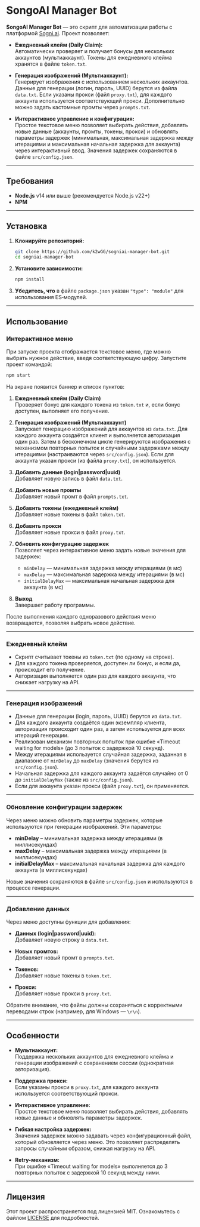 # SongoAI Manager Bot

**SongoAI Manager Bot** — это скрипт для автоматизации работы с платформой [Sogni.ai](https://app.sogni.ai/). Проект позволяет:

- **Ежедневный клейм (Daily Claim):**  
  Автоматически проверяет и получает бонусы для нескольких аккаунтов (мультиаккаунт). Токены для ежедневного клейма хранятся в файле `token.txt`.

- **Генерация изображений (Мультиаккаунт):**  
  Генерирует изображения с использованием нескольких аккаунтов. Данные для генерации (логин, пароль, UUID) берутся из файла `data.txt`. Если указаны прокси (файл `proxy.txt`), для каждого аккаунта используется соответствующий прокси. Дополнительно можно задать кастомные промты через `prompts.txt`.

- **Интерактивное управление и конфигурация:**  
  Простое текстовое меню позволяет выбирать действия, добавлять новые данные (аккаунты, промты, токены, прокси) и обновлять параметры задержек (минимальная, максимальная задержка между итерациями и максимальная начальная задержка для аккаунта) через интерактивный ввод. Значения задержек сохраняются в файле `src/config.json`.

---

## Требования

- **Node.js** v14 или выше (рекомендуется Node.js v22+)
- **NPM**

---

## Установка

1. **Клонируйте репозиторий:**

   ```bash
   git clone https://github.com/k2wGG/sogniai-manager-bot.git
   cd sogniai-manager-bot
   ```

2. **Установите зависимости:**

   ```bash
   npm install
   ```

3. **Убедитесь, что** в файле `package.json` указан `"type": "module"` для использования ES‑модулей.

---

## Использование

### Интерактивное меню

При запуске проекта отображается текстовое меню, где можно выбрать нужное действие, введя соответствующую цифру. Запустите проект командой:

```bash
npm start
```

На экране появится баннер и список пунктов:

1. **Ежедневный клейм (Daily Claim)**  
   Проверяет бонус для каждого токена из `token.txt` и, если бонус доступен, выполняет его получение.

2. **Генерация изображений (Мультиаккаунт)**  
   Запускает генерацию изображений для аккаунтов из `data.txt`. Для каждого аккаунта создаётся клиент и выполняется авторизация один раз. Затем в бесконечном цикле генерируются изображения с механизмом повторных попыток и случайными задержками между итерациями (настраиваются через `src/config.json`). Если для аккаунта указан прокси (из файла `proxy.txt`), он используется.

3. **Добавить данные (login|password|uuid)**  
   Добавляет новую запись в файл `data.txt`.

4. **Добавить новые промты**  
   Добавляет новый промт в файл `prompts.txt`.

5. **Добавить токены (ежедневный клейм)**  
   Добавляет новые токены в файл `token.txt`.

6. **Добавить прокси**  
   Добавляет новые прокси в файл `proxy.txt`.

7. **Обновить конфигурацию задержек**  
   Позволяет через интерактивное меню задать новые значения для задержек:
   - `minDelay` — минимальная задержка между итерациями (в мс)
   - `maxDelay` — максимальная задержка между итерациями (в мс)
   - `initialDelayMax` — максимальная начальная задержка для аккаунта (в мс)

0. **Выход**  
   Завершает работу программы.

После выполнения каждого одноразового действия меню возвращается, позволяя выбрать новое действие.

---

### Ежедневный клейм

- Скрипт считывает токены из `token.txt` (по одному на строке).
- Для каждого токена проверяется, доступен ли бонус, и если да, происходит его получение.
- Авторизация выполняется один раз для каждого аккаунта, что снижает нагрузку на API.

---

### Генерация изображений

- Данные для генерации (login, пароль, UUID) берутся из `data.txt`.
- Для каждого аккаунта создаётся один экземпляр клиента, авторизация происходит один раз, а затем используется для всех итераций генерации.
- Реализован механизм повторных попыток при ошибке «Timeout waiting for models» (до 3 попыток с задержкой 10 секунд).
- Между итерациями используется случайная задержка, заданная в диапазоне от `minDelay` до `maxDelay` (значения берутся из `src/config.json`).
- Начальная задержка для каждого аккаунта задаётся случайно от 0 до `initialDelayMax` (также из `src/config.json`).
- Если для аккаунта указан прокси (файл `proxy.txt`), он применяется.

---

### Обновление конфигурации задержек

Через меню можно обновить параметры задержек, которые используются при генерации изображений. Эти параметры:

- **minDelay** – минимальная задержка между итерациями (в миллисекундах)
- **maxDelay** – максимальная задержка между итерациями (в миллисекундах)
- **initialDelayMax** – максимальная начальная задержка для каждого аккаунта (в миллисекундах)

Новые значения сохраняются в файле `src/config.json` и используются в процессе генерации.

---

### Добавление данных

Через меню доступны функции для добавления:

- **Данных (login|password|uuid):**  
  Добавляет новую строку в `data.txt`.

- **Новых промтов:**  
  Добавляет новый промт в `prompts.txt`.

- **Токенов:**  
  Добавляет новые токены в `token.txt`.

- **Прокси:**  
  Добавляет новые прокси в `proxy.txt`.

Обратите внимание, что файлы должны сохраняться с корректными переводами строк (например, для Windows — `\r\n`).

---

## Особенности

- **Мультиаккаунт:**  
  Поддержка нескольких аккаунтов для ежедневного клейма и генерации изображений с сохранением сессии (однократная авторизация).

- **Поддержка прокси:**  
  Если указаны прокси в `proxy.txt`, для каждого аккаунта используется соответствующий прокси.

- **Интерактивное управление:**  
  Простое текстовое меню позволяет выбирать действия, добавлять новые данные и обновлять параметры задержек.

- **Гибкая настройка задержек:**  
  Значения задержек можно задавать через конфигурационный файл, который обновляется через меню. Это позволяет распределять запросы случайным образом, снижая нагрузку на API.

- **Retry-механизм:**  
  При ошибке «Timeout waiting for models» выполняется до 3 повторных попыток с задержкой 10 секунд между ними.

---

## Лицензия

Этот проект распространяется под лицензией MIT. Ознакомьтесь с файлом [LICENSE](LICENSE) для подробностей.
